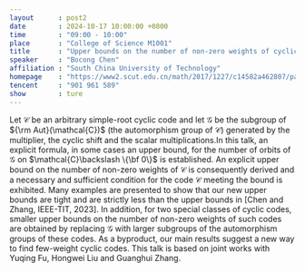 ```yaml
---
layout      : post2
date        : 2024-10-17 10:00:00 +0800
time        : "09:00 - 10:00"
place       : "College of Science M1001"
title       : "Upper bounds on the number of non-zero weights of cyclic codes"
speaker     : "Bocong Chen"
affiliation : "South China University of Technology"
homepage    : "https://www2.scut.edu.cn/math/2017/1227/c14582a462807/page.psp"
tencent     : "901 961 589"
show        : ture
--- 
```

Let $\mathcal{C}$ be an arbitrary simple-root cyclic code  and let $\mathcal{G}$ be the subgroup of ${\rm Aut}(\mathcal{C})$ (the automorphism group of $\mathcal{C}$)  generated by the  multiplier, the cyclic shift   and the scalar multiplications.In this talk, an explicit formula, in some cases an upper bound, for the number of orbits of $\mathcal{G}$ on $\mathcal{C}\backslash \{\bf 0\}$ is established. An explicit upper bound on the number of non-zero weights of $\mathcal{C}$ is consequently derived and a necessary and sufficient condition for the code $\mathcal{C}$ meeting the bound is exhibited. Many examples are presented to show that our new upper bounds are tight and are strictly less than the upper bounds in [Chen and Zhang, IEEE-TIT, 2023]. In addition, for two special classes of cyclic codes, smaller upper bounds on the number of non-zero weights of such codes are obtained by replacing $\mathcal{G}$ with larger subgroups of the automorphism groups of these codes.
As a byproduct, our main results  suggest a new way to find few-weight cyclic codes. This talk is based on joint works with Yuqing Fu, Hongwei Liu and Guanghui Zhang.  
